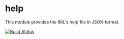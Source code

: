 # help

This module provides the IML's help file in JSON format.

[![Build Status](https://travis-ci.org/whamcloud/help.svg?branch=master)](https://travis-ci.org/whamcloud/help)
